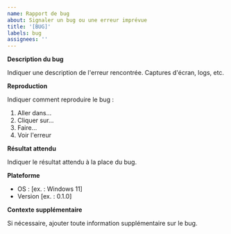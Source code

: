 ```yaml
---
name: Rapport de bug
about: Signaler un bug ou une erreur imprévue
title: '[BUG]'
labels: bug
assignees: ''
---
```


**Description du bug**

Indiquer une description de l'erreur rencontrée. Captures d'écran, logs, etc.

**Reproduction**

Indiquer comment reproduire le bug :

1. Aller dans…
2. Cliquer sur…
3. Faire…
4. Voir l'erreur

**Résultat attendu**

Indiquer le résultat attendu à la place du bug.

**Plateforme**

- OS : [ex. : Windows 11]
- Version [ex. : 0.1.0]

**Contexte supplémentaire**

Si nécessaire, ajouter toute information supplémentaire sur le bug.
